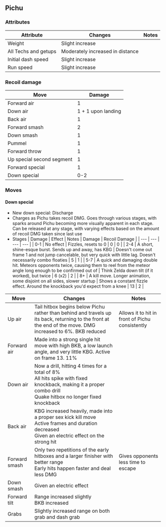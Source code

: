 ## Pichu
### Attributes
| Attribute | Changes | Notes |
| --- | --- | --- |
| Weight | Slight increase | |
| All Techs and getups | Moderately increased in distance | |
| Initial dash speed | Slight increase | |
| Run speed | Slight increase | |

### Recoil damage
| Move | Damage |
| --- | --- |
| Forward air | 1 |
| Down air | 1 + 1 upon landing |
| Back air | 1 |
| Forward smash | 2 |
| Down smash | 1 |
| Pummel | 1 |
| Forward throw | 1 |
| Up special second segment | 1 |
| Forward special | 1 |
| Down special | 0-2 |

### Moves
#### Down special
* New down special: Discharge
* Charges as Pichu takes recoil DMG. Goes through various stages, with sparks around Pichu becoming more visually apparent in each stage. Can be released at any stage, with varying effects based on the amount of recoil DMG taken since last use
* Stages
| Damage | Effect | Notes | Damage | Recoil Damage |
| --- | --- | --- | --- |
| 0-1 | No effect | Fizzles, resets to 0 | 0 | 0 |
| 2-4 | A short, shine-esque burst. Sends up and away, has KBG | Doesn't come out frame 1 and not jump cancelable, but very quick with little lag. Doesn't necessarily combo floaties | 5 | 1 |
| 5-7 | A quick and damaging double hit. Meteors opponents twice, causing them to reel from the meteor angle long enough to be confirmed out of | Think Zelda down tilt (if it worked), but twice | 6 (x2) | 2 |
| 8+ | A kill move. Longer animation, some disjoint on all sides, slower startup | Shows a constant fizzle effect. Around the knockback you'd expect from a knee | 13 | 2 |

| Move | Changes | Notes |
| --- | --- | --- |
| Up air | Tail hitbox begins below Pichu rather than behind and travels up its back, returning to the front at the end of the move. DMG increased to 6%. BKB reduced | Allows it to hit in front of Pichu consistently |
| Forward air | Made into a strong single hit move with high BKB, a low launch angle, and very little KBG. Active on frame 13. 11% |
| Down air | Now a drill, hitting 4 times for a total of 8% <br>All hits spike with fixed knockback, making it a proper combo drill <br>Quake hitbox no longer fixed knockback | |
| Back air | KBG increased heavily, made into a proper sex kick kill move  <br>Active frames and duration decreased <br>Given an electric effect on the strong hit | |
| Forward smash | Only two repetitions of the early hitboxes and a larger finisher with better range <br>Early hits happen faster and deal less DMG | Gives opponents less time to escape |
| Down smash | Given an electric effect | |
| Forward tilt | Range increased slightly <br>BKB increased | |
| Grabs | Slightly increased range on both grab and dash grab | |
